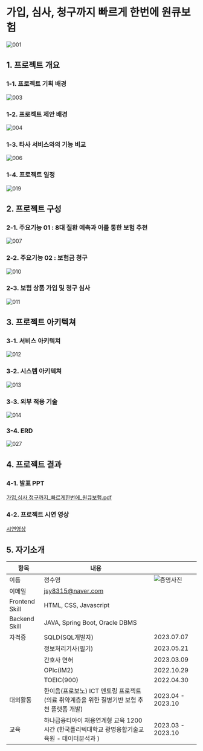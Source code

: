 # 가입, 심사, 청구까지 빠르게 한번에 원큐보험
![001](https://github.com/jsy8315/1Q_Insurance/assets/110025650/5a8a7f4c-4831-42e6-b565-accdbc148b3c)


## 1. 프로젝트 개요
### 1-1. 프로젝트 기획 배경
![003](https://github.com/jsy8315/1Q_Insurance/assets/110025650/c0562ffd-d265-4666-8897-fdfc03d71bd4)
### 1-2. 프로젝트 제안 배경
![004](https://github.com/jsy8315/1Q_Insurance/assets/110025650/5a04ea9f-239c-4fa7-9b53-e69a77f38100)
### 1-3. 타사 서비스와의 기능 비교
![006](https://github.com/jsy8315/1Q_Insurance/assets/110025650/019db735-4a99-4c57-825d-e9e3fb3043ba)
### 1-4. 프로젝트 일정
![019](https://github.com/jsy8315/1Q_Insurance/assets/110025650/115d5324-6c4d-4a99-b2cf-409cd2c1539e)



## 2. 프로젝트 구성
### 2-1. 주요기능 01 : 8대 질환 예측과 이를 통한 보험 추천
![007](https://github.com/jsy8315/1Q_Insurance/assets/110025650/189a06a4-eb4e-4925-bcf5-86800a8dd8b6)
### 2-2. 주요기능 02 : 보험금 청구
![010](https://github.com/jsy8315/1Q_Insurance/assets/110025650/c38e1283-d472-4199-bd1d-6ccd7e5f87a5)
### 2-3. 보험 상품 가입 및 청구 심사
![011](https://github.com/jsy8315/1Q_Insurance/assets/110025650/3101db2e-e288-4c50-a211-7a90c44abec0)



## 3. 프로젝트 아키텍쳐
### 3-1. 서비스 아키텍쳐
![012](https://github.com/jsy8315/1Q_Insurance/assets/110025650/caa39b2e-6afb-454a-96ff-50598d848f7d)
### 3-2. 시스템 아키텍쳐
![013](https://github.com/jsy8315/1Q_Insurance/assets/110025650/d1bb5362-d716-4d82-a9f9-475ee80aeeb2)
### 3-3. 외부 적용 기술
![014](https://github.com/jsy8315/1Q_Insurance/assets/110025650/4a436f40-4a4a-44ab-8f9a-e7e81c98fa82)
### 3-4. ERD
![027](https://github.com/jsy8315/1Q_Insurance/assets/110025650/a878a186-8554-43aa-b5fb-fe5655c37424)



## 4. 프로젝트 결과
### 4-1. 발표 PPT
[가입,심사,청구까지_빠르게한번에_원큐보험.pdf](https://github.com/jsy8315/1Q_Insurance/files/13163416/_._.pdf)
### 4-2. 프로젝트 시연 영상
[시연영상](https://youtu.be/ukV06jYoGck?feature=shared)


## 5. 자기소개 
|항목|내용||
|------|---|---|
|이름|정수영|![증명사진](https://github.com/jsy8315/1Q_Insurance/assets/110025650/8bc99310-1164-4509-979e-ed69a0cae11e)|
|이메일|jsy8315@naver.com||
|Frontend Skill|HTML, CSS, Javascript||
|Backend Skill|JAVA, Spring Boot, Oracle DBMS||
|자격증|SQLD(SQL개발자)|2023.07.07|
||정보처리기사(필기)|2023.05.21|
||간호사 면허|2023.03.09|
||OPIc(IM2)|2022.10.29|
||TOEIC(900)|2022.04.30|
|대외활동|한이음(프로보노) ICT 멘토링 프로젝트 (의료 취약계층을 위한 질병기반 보험 추천 플랫폼 개발)|2023.04 - 2023.10|
|교육|하나금융티아이 채용연계형 교육 1200시간 (한국폴리텍대학교 광명융합기술교육원 - 데이터분석과 )|2023.03 - 2023.10|
